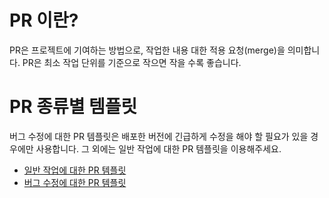 # PR 이란?

PR은 프로젝트에 기여하는 방법으로, 작업한 내용 대한 적용 요청(merge)을 의미합니다.
PR은 최소 작업 단위를 기준으로 작으면 작을 수록 좋습니다.

# PR 종류별 템플릿

버그 수정에 대한 PR 템플릿은 배포한 버전에 긴급하게 수정을 해야 할 필요가 있을 경우에만 사용합니다. 그 외에는 일반 작업에 대한 PR 템플릿을 이용해주세요.

- [일반 작업에 대한 PR 템플릿](./TEMPLATES/PULL_REQUEST.md)<br />
- [버그 수정에 대한 PR 템플릿](./TEMPLATES/HOTFIX.md)<br />